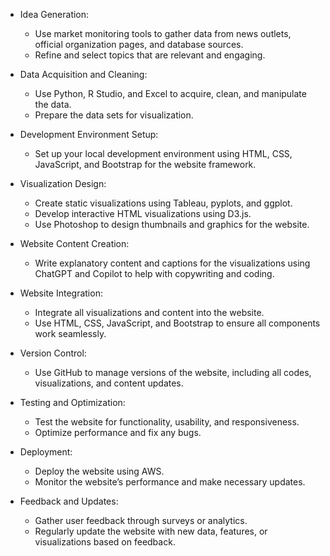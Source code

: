 - Idea Generation:

  - Use market monitoring tools to gather data from news outlets, official organization pages, and database sources.
  - Refine and select topics that are relevant and engaging.

- Data Acquisition and Cleaning:

  - Use Python, R Studio, and Excel to acquire, clean, and manipulate the data.
  - Prepare the data sets for visualization.

- Development Environment Setup:

  - Set up your local development environment using HTML, CSS, JavaScript, and Bootstrap for the website framework.

- Visualization Design:

  - Create static visualizations using Tableau, pyplots, and ggplot.
  - Develop interactive HTML visualizations using D3.js.
  - Use Photoshop to design thumbnails and graphics for the website.

- Website Content Creation:

  - Write explanatory content and captions for the visualizations using ChatGPT and Copilot to help with copywriting and coding.

- Website Integration:

  - Integrate all visualizations and content into the website.
  - Use HTML, CSS, JavaScript, and Bootstrap to ensure all components work seamlessly.

- Version Control:

  - Use GitHub to manage versions of the website, including all codes, visualizations, and content updates.

- Testing and Optimization:

  - Test the website for functionality, usability, and responsiveness.
  - Optimize performance and fix any bugs.

- Deployment:

  - Deploy the website using AWS.
  - Monitor the website’s performance and make necessary updates.

- Feedback and Updates:
  - Gather user feedback through surveys or analytics.
  - Regularly update the website with new data, features, or visualizations based on feedback.
